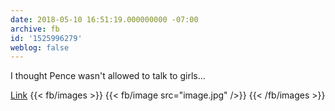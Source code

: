 ```yaml
---
date: 2018-05-10 16:51:19.000000000 -07:00
archive: fb
id: '1525996279'
weblog: false
---
```


I thought Pence wasn't allowed to talk to girls...

[Link](https://apple.news/A6GocAvW2SnSFQr-lrqgpKw)
{{< fb/images >}}
{{< fb/image src="image.jpg" />}}
{{< /fb/images >}}
